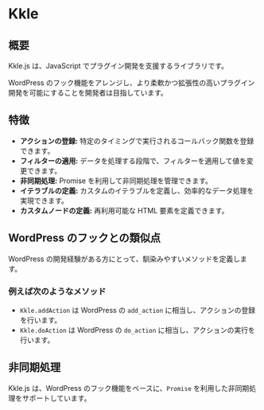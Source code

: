 # Kkle

## 概要

Kkle.js は、JavaScript でプラグイン開発を支援するライブラリです。

WordPress のフック機能をアレンジし、より柔軟かつ拡張性の高いプラグイン開発を可能にすることを開発者は目指しています。

## 特徴

* **アクションの登録:** 特定のタイミングで実行されるコールバック関数を登録できます。
* **フィルターの適用:** データを処理する段階で、フィルターを適用して値を変更できます。
* **非同期処理:** Promise を利用して非同期処理を管理できます。
* **イテラブルの定義:** カスタムのイテラブルを定義し、効率的なデータ処理を実現できます。
* **カスタムノードの定義:** 再利用可能な HTML 要素を定義できます。

## WordPress のフックとの類似点

WordPress の開発経験がある方にとって、馴染みやすいメソッドを定義します。

### 例えば次のようなメソッド

* `Kkle.addAction` は WordPress の `add_action` に相当し、アクションの登録を行います。
* `Kkle.doAction` は WordPress の `do_action` に相当し、アクションの実行を行います。

## 非同期処理

Kkle.js は、WordPress のフック機能をベースに、`Promise` を利用した非同期処理をサポートしています。
